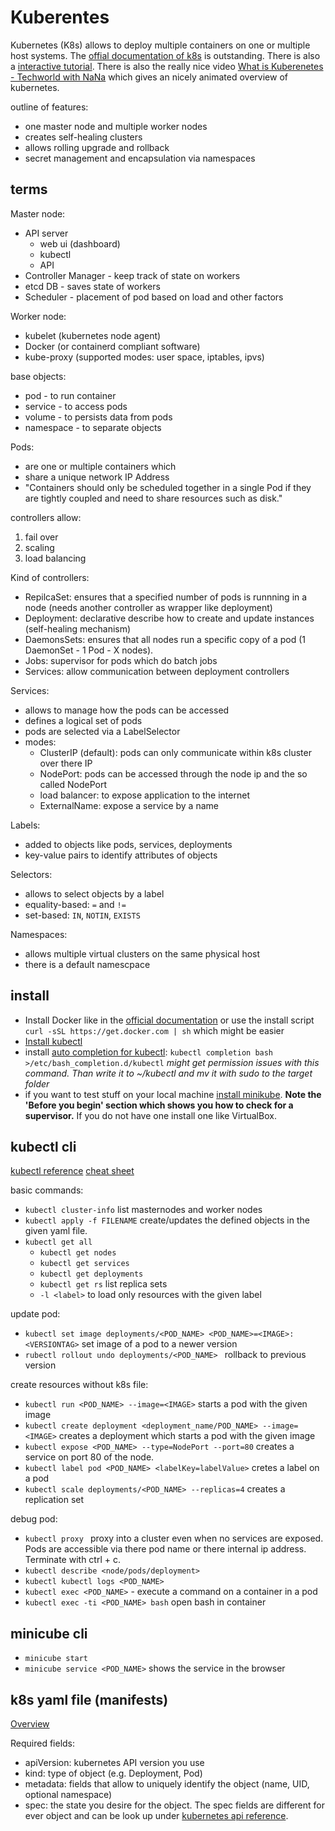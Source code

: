 # Kuberentes 

Kubernetes (K8s) allows to deploy multiple containers on one or multiple host systems. The [offial documentation of k8s](https://kubernetes.io/docs/) is outstanding. There is also a [interactive tutorial](https://kubernetes.io/docs/tutorials/kubernetes-basics/). There is also the really nice video [What is Kuberenetes - Techworld with NaNa](https://www.youtube.com/watch?v=VnvRFRk_51k) which gives an nicely animated overview of kubernetes.

outline of features:
- one master node and multiple worker nodes
- creates self-healing clusters 
- allows rolling upgrade and rollback
- secret management and encapsulation via namespaces

## terms

Master node:
- API server
  - web ui (dashboard)
  - kubectl
  - API
- Controller Manager - keep track of state on workers
- etcd DB - saves state of workers
- Scheduler - placement of pod based on load and other factors

Worker node:
- kubelet (kubernetes node agent)
- Docker (or containerd compliant software)
- kube-proxy (supported modes: user space, iptables, ipvs)

base objects:
- pod - to run container
- service - to access pods
- volume - to persists data from pods
- namespace - to separate objects 

Pods:
- are one or multiple containers which
- share a unique network IP Address
- "Containers should only be scheduled together in a single Pod if they are tightly coupled and need to share resources such as disk."

controllers allow:
1. fail over
2. scaling
3. load balancing

Kind of controllers:
- RepilcaSet: ensures that a specified number of pods is runnning in a node (needs another controller as wrapper like deployment)
- Deployment: declarative describe how to create and update instances (self-healing mechanism)
- DaemonsSets: ensures that all nodes run a specific copy of a pod (1 DaemonSet - 1 Pod - X nodes).
- Jobs: supervisor for pods which do batch jobs
- Services: allow communication between deployment controllers

Services:
- allows to manage how the pods can be accessed
- defines a logical set of pods 
- pods are selected via a LabelSelector 
- modes:
    - ClusterIP (default): pods can only communicate within k8s cluster over there IP
    - NodePort: pods can be accessed through the node ip and the so called NodePort
    - load balancer: to expose application to the internet
    - ExternalName: expose a service by a name


Labels:
- added to objects like pods, services, deployments
- key-value pairs to identify attributes of objects

Selectors:
- allows to select objects by a label
- equality-based: `=` and `!=`
- set-based: `IN`, `NOTIN`, `EXISTS`
  
Namespaces:
- allows multiple virtual clusters on the same physical host
- there is a default namescpace

## install

- Install Docker like in the [official documentation](https://docs.docker.com/engine/install/) or use the install script `curl -sSL https://get.docker.com | sh` which might be easier
- [Install kubectl](https://kubernetes.io/docs/tasks/tools/install-kubectl/)
- install [auto completion for kubectl](https://kubernetes.io/docs/tasks/tools/install-kubectl/#enable-kubectl-autocompletion): `kubectl completion bash >/etc/bash_completion.d/kubectl` *might get permission issues with this command. Than write it  to ~/kubectl and mv it with sudo to the target folder*
- if you want to test stuff on your local machine  [install minikube](https://kubernetes.io/docs/tasks/tools/install-minikube/#before-you-begin). **Note the 'Before you begin' section which shows you how to check for a supervisor.** If you do not have one install one like VirtualBox.

## kubectl cli

[kubectl reference](https://kubernetes.io/docs/reference/generated/kubectl/kubectl-commands)
[cheat sheet](https://kubernetes.io/docs/reference/kubectl/cheatsheet/)


basic commands:
- `kubectl cluster-info` list masternodes and worker nodes
- `kubectl apply -f FILENAME` create/updates the defined objects in the given yaml file.
- `kubectl get all`
    - `kubectl get nodes`
    - `kubectl get services`
    - `kubectl get deployments`
    - `kubectl get rs` list replica sets
    - `-l <label>` to load only resources with the given label

update pod:
- `kubectl set image deployments/<POD_NAME> <POD_NAME>=<IMAGE>:<VERSIONTAG>` set image of a pod to a newer version
- `rubectl rollout undo deployments/<POD_NAME> ` rollback to previous version

create resources without k8s file:
- `kubectl run <POD_NAME> --image=<IMAGE>` starts a pod with the given image
- `kubectl create deployment <deployment_name/POD_NAME> --image=<IMAGE>` creates a deployment which starts a pod with the given image
- `kubectl expose <POD_NAME> --type=NodePort --port=80` creates a service on port 80 of the node.
- `kubectl label pod <POD_NAME> <labelKey=labelValue>` cretes a label on a pod
- `kubectl scale deployments/<POD_NAME> --replicas=4` creates a replication set

debug pod:
- `kubectl proxy ` proxy into a cluster even when no services are exposed. Pods are accessible via there pod name or there internal ip address. Terminate with ctrl + c.
- `kubectl describe <node/pods/deployment>`
- `kubectl kubectl logs <POD_NAME>`
- `kubectl exec <POD_NAME>` - execute a command on a container in a pod
- `kubectl exec -ti <POD_NAME> bash` open bash in container
## minicube cli

- `minicube start`
- `minicube service <POD_NAME>` shows the service in the browser

## k8s yaml file (manifests)

[Overview](https://kubernetes.io/docs/concepts/overview/working-with-objects/kubernetes-objects/)

Required fields:
- apiVersion: kubernetes API version you use
- kind: type of object (e.g. Deployment, Pod)
- metadata: fields that allow to uniquely identify the object (name, UID, optional namespace)
- spec: the state you desire for the object. The spec fields are different for ever object and can be look up under [kubernetes api reference](https://kubernetes.io/docs/reference/generated/kubernetes-api/v1.18/#container-v1-core).